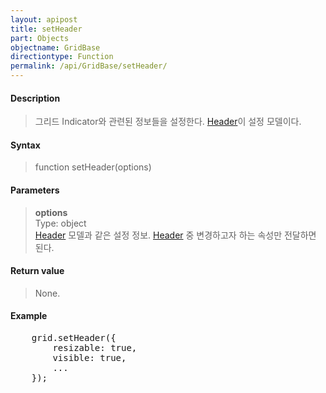 ```yaml
---
layout: apipost
title: setHeader
part: Objects
objectname: GridBase
directiontype: Function
permalink: /api/GridBase/setHeader/
---
```



#### Description

> 그리드 Indicator와 관련된 정보들을 설정한다. [Header](/api/Types/Header/)이 설정 모델이다.

#### Syntax

> function setHeader(options)

#### Parameters

> **options**  
> Type: object  
> [Header](/api/Types/Header/) 모델과 같은 설정 정보. [Header](/api/Types/Header/) 중 변경하고자 하는 속성만 전달하면 된다.    

#### Return value

> None.

#### Example

<pre class="prettyprint">
    grid.setHeader({
        resizable: true,
        visible: true,
        ...
    });
</pre>

